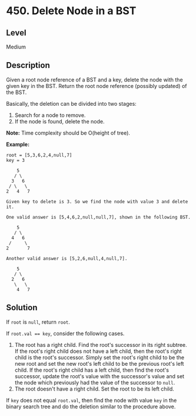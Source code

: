 # 450. Delete Node in a BST
## Level
Medium

## Description
Given a root node reference of a BST and a key, delete the node with the given key in the BST. Return the root node reference (possibly updated) of the BST.

Basically, the deletion can be divided into two stages:

1. Search for a node to remove.
2. If the node is found, delete the node.

**Note:** Time complexity should be O(height of tree).

**Example:**
```
root = [5,3,6,2,4,null,7]
key = 3

    5
   / \
  3   6
 / \   \
2   4   7

Given key to delete is 3. So we find the node with value 3 and delete it.

One valid answer is [5,4,6,2,null,null,7], shown in the following BST.

    5
   / \
  4   6
 /     \
2       7

Another valid answer is [5,2,6,null,4,null,7].

    5
   / \
  2   6
   \   \
    4   7
```

## Solution
If `root` is `null`, return `root`.

If `root.val == key`, consider the following cases.
1. The root has a right child. Find the root's successor in its right subtree. If the root's right child does not have a left child, then the root's right child is the root's successor. Simply set the root's right child to be the new root and set the new root's left child to be the previous root's left child. If the root's right child has a left child, then find the root's successor, update the root's value with the successor's value and set the node which previously had the value of the successor to `null`.
2. The root doesn't have a right child. Set the root to be its left child.

If `key` does not equal `root.val`, then find the node with value `key` in the binary search tree and do the deletion similar to the procedure above.
